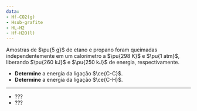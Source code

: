 ```yaml
---
data:
- Hf-CO2(g)
- Hsub-grafite
- HL-H2
- Hf-H2O(l)
---
```


Amostras de $\pu{5 g}$ de etano e propano foram queimadas independentemente em um calorímetro a $\pu{298 K}$ e $\pu{1 atm}$, liberando $\pu{260 kJ}$ e $\pu{250 kJ}$ de energia, respectivamente.

- **Determine** a energia da ligação $\ce{C-C}$.
- **Determine** a energia da ligação $\ce{C-H}$.

---

- ???
- ???
